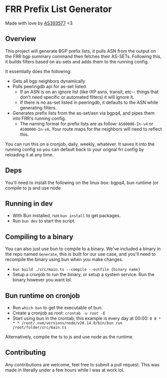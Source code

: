 # FRR Prefix List Generator

Made with love by [AS393577](https://tritan.gg) <3

## Overview

This project will generate BGP prefix lists, it pulls ASN from the output on the FRR bgp summary command then fetches their AS-SETs. Following this, it builds filters based on as-sets and adds them to the running config.

It essentially does the following:

- Gets all bgp neighbors dynamically
- Polls peeringdb api for as-set listed
  - If an ASN is on an ignore list (like IXP asns, transit, etc-- things that don't need specific or automated filters) it will ignore it.
  - If there is no as-set listed in peeringdb, it defaults to the ASN while generating filters.
- Generates prefix lists from the as-set/asn via bgpq4, and pipes them into FRR's running config.
  - The naming format for prefix lists are as follow: `AS00000-In-v4` or `AS00000-In-v6`. Your route maps for the neighbors will need to reflect this.

You can run this on a cronjob, daily, weekly, whatever. It saves it into the running config so you can default back to your orignal frr config by reloading it at any time.

## Deps

You'll need to install the following on the linux box:
bgpq4, bun runtime (or compile to js and use node

## Running in dev

- With Bun installed, run `bun install` to get packages.
- Run `bun dev` to start the script.

## Compiling to a binary 
You can also just use bun to compile to a binary. We've included a binary in the repo named `Generate`, this is built for our use case, and you'll need to recompile the binary using bun when you make changes.

- `bun build ./src/main.ts --compile --outfile {binary name}`
- Setup a cronjob to run the binary, or setup a system service. Run the binary however you want lol. 

## Bun runtime on cronjob

- Run `which bun` to get the executable of bun.
- Create a cronjob as root: `crontab -u root -E`
- Start using bun in the crontab, this example is every day at 00:00: `0 0 * * * /root/.nvm/versions/node/v20.14.0/bin/bun run /root/folder/src/main.ts`

Alternatively, compile the ts to js and use node as the runtime. 

## Contributing

Any contributions are welcome, feel free to submit a pull request. This was made in literally under a few hours while I was at work lol.
